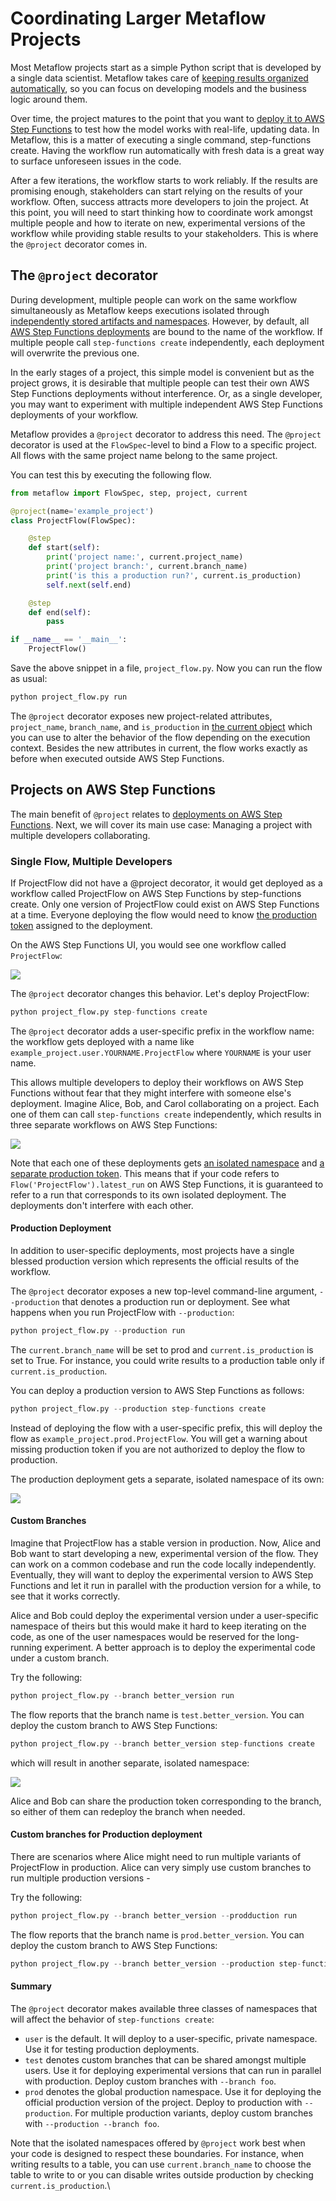 # Coordinating Larger Metaflow Projects

Most Metaflow projects start as a simple Python script that is developed by a single data scientist. Metaflow takes care of [keeping results organized automatically](https://docs.metaflow.org/metaflow/tagging), so you can focus on developing models and the business logic around them.

Over time, the project matures to the point that you want to [deploy it to AWS Step Functions](https://docs.metaflow.org/going-to-production-with-metaflow/scheduling-metaflow-flows) to test how the model works with real-life, updating data. In Metaflow, this is a matter of executing a single command, step-functions create. Having the workflow run automatically with fresh data is a great way to surface unforeseen issues in the code.

After a few iterations, the workflow starts to work reliably. If the results are promising enough, stakeholders can start relying on the results of your workflow. Often, success attracts more developers to join the project. At this point, you will need to start thinking how to coordinate work amongst multiple people and how to iterate on new, experimental versions of the workflow while providing stable results to your stakeholders. This is where the `@project` decorator comes in.

## The `@project` decorator

During development, multiple people can work on the same workflow simultaneously as Metaflow keeps executions isolated through [independently stored artifacts and namespaces](https://docs.metaflow.org/metaflow/tagging). However, by default, all [AWS Step Functions deployments](https://docs.metaflow.org/going-to-production-with-metaflow/scheduling-metaflow-flows) are bound to the name of the workflow. If multiple people call `step-functions create` independently, each deployment will overwrite the previous one.

In the early stages of a project, this simple model is convenient but as the project grows, it is desirable that multiple people can test their own AWS Step Functions deployments without interference. Or, as a single developer, you may want to experiment with multiple independent AWS Step Functions deployments of your workflow.

Metaflow provides a `@project` decorator to address this need. The `@project` decorator is used at the `FlowSpec`-level to bind a Flow to a specific project. All flows with the same project name belong to the same project.

You can test this by executing the following flow.

```python title="project_flow.py"
from metaflow import FlowSpec, step, project, current

@project(name='example_project')
class ProjectFlow(FlowSpec):

    @step
    def start(self):
        print('project name:', current.project_name)
        print('project branch:', current.branch_name)
        print('is this a production run?', current.is_production)
        self.next(self.end)

    @step
    def end(self):
        pass

if __name__ == '__main__':
    ProjectFlow()
```

Save the above snippet in a file, `project_flow.py`. Now you can run the flow as usual:

```python
python project_flow.py run
```

The `@project` decorator exposes new project-related attributes, `project_name`, `branch_name`, and `is_production` in [the current object](https://docs.metaflow.org/metaflow/tagging#accessing-current-ids-in-a-flow) which you can use to alter the behavior of the flow depending on the execution context. Besides the new attributes in current, the flow works exactly as before when executed outside AWS Step Functions.

## Projects on AWS Step Functions

The main benefit of `@project` relates to [deployments on AWS Step Functions](https://docs.metaflow.org/going-to-production-with-metaflow/scheduling-metaflow-flows). Next, we will cover its main use case: Managing a project with multiple developers collaborating.

### Single Flow, Multiple Developers

If ProjectFlow did not have a @project decorator, it would get deployed as a workflow called ProjectFlow on AWS Step Functions by step-functions create. Only one version of ProjectFlow could exist on AWS Step Functions at a time. Everyone deploying the flow would need to know [the production token](https://docs.metaflow.org/metaflow/tagging#production-namespaces) assigned to the deployment.

On the AWS Step Functions UI, you would see one workflow called `ProjectFlow`:

![](https://lh6.googleusercontent.com/EYiiL19aH222-JgMp4_Quz-TqEmRX1M9bu8wWdW3ColDjFN6rHytxaKv6qh3q-EzDxiz-Ok9r-BEbw1oSJJr7E38NZFqVtucfrEyfMuVdRx6MTwSoLvPtDtwGKvksmpLajomOzp8)

The `@project` decorator changes this behavior. Let's deploy ProjectFlow:

```python
python project_flow.py step-functions create
```

The `@project` decorator adds a user-specific prefix in the workflow name: the workflow gets deployed with a name like `example_project.user.YOURNAME.ProjectFlow` where `YOURNAME` is your user name.

This allows multiple developers to deploy their workflows on AWS Step Functions without fear that they might interfere with someone else's deployment. Imagine Alice, Bob, and Carol collaborating on a project. Each one of them can call `step-functions create` independently, which results in three separate workflows on AWS Step Functions:

![](https://lh5.googleusercontent.com/zAs6l7ZSZEA68ARLaDtwc_V_PHKhvaWHnvvFs2I_QofMnxh8R3-yeGdcPYaXp_UoGpMEfIqJL9kU4ZcT6k_YgqiAvWw8oYGB8hC5TmNXp1-66mmukDIJuLkH6na3zfEDJ2UggTzl)

Note that each one of these deployments gets [an isolated namespace](https://docs.metaflow.org/metaflow/tagging) and [a separate production token](https://docs.metaflow.org/metaflow/tagging#production-tokens). This means that if your code refers to `Flow('ProjectFlow').latest_run` on AWS Step Functions, it is guaranteed to refer to a run that corresponds to its own isolated deployment. The deployments don't interfere with each other.

#### Production Deployment

In addition to user-specific deployments, most projects have a single blessed production version which represents the official results of the workflow.

The `@project` decorator exposes a new top-level command-line argument, `--production` that denotes a production run or deployment. See what happens when you run ProjectFlow with `--production`:

```python
python project_flow.py --production run
```

The `current.branch_name` will be set to prod and `current.is_production` is set to True. For instance, you could write results to a production table only if `current.is_production`.

You can deploy a production version to AWS Step Functions as follows:

```python
python project_flow.py --production step-functions create

```

Instead of deploying the flow with a user-specific prefix, this will deploy the flow as `example_project.prod.ProjectFlow`. You will get a warning about missing production token if you are not authorized to deploy the flow to production.

The production deployment gets a separate, isolated namespace of its own:

![](https://lh6.googleusercontent.com/pTFm6xYWlL2wqJNmEwAOYj34wwt_2TLZlDbWrJIEDo2q7ksBOcMlll9kVW-n27cvTw8RKAxUyt9gYD0PgvEwnUWz0m1_daVeR5HeOjuxbBH7WDf1LiwwSwLjs7CGFM48l6RPIvTJ)

#### Custom Branches

Imagine that ProjectFlow has a stable version in production. Now, Alice and Bob want to start developing a new, experimental version of the flow. They can work on a common codebase and run the code locally independently. Eventually, they will want to deploy the experimental version to AWS Step Functions and let it run in parallel with the production version for a while, to see that it works correctly.

Alice and Bob could deploy the experimental version under a user-specific namespace of theirs but this would make it hard to keep iterating on the code, as one of the user namespaces would be reserved for the long-running experiment. A better approach is to deploy the experimental code under a custom branch.

Try the following:

```python
python project_flow.py --branch better_version run
```

The flow reports that the branch name is `test.better_version`. You can deploy the custom branch to AWS Step Functions:

```python
python project_flow.py --branch better_version step-functions create
```

which will result in another separate, isolated namespace:

![](https://lh6.googleusercontent.com/uv8Zt8Rni77skhjJ90kw6pw6VcnOT2whBTSUstZHzT1-1yqOP61UGx8220Jn068xisYlh31wPjrjVl_IWxmVHsLVyRZ1-MPZ911EqTjs3ff2vXJ_MLt7rEnPIJ_QEX6CLIn4p84o)

Alice and Bob can share the production token corresponding to the branch, so either of them can redeploy the branch when needed.

#### Custom branches for Production deployment

There are scenarios where Alice might need to run multiple variants of ProjectFlow in production. Alice can very simply use custom branches to run multiple production versions -

Try the following:

```python
python project_flow.py --branch better_version --prodduction run
```

The flow reports that the branch name is `prod.better_version`. You can deploy the custom branch to AWS Step Functions:

```python
python project_flow.py --branch better_version --production step-functions create
```

#### Summary

The `@project` decorator makes available three classes of namespaces that will affect the behavior of `step-functions create`:

- `user` is the default. It will deploy to a user-specific, private namespace. Use it for testing production deployments.
- `test` denotes custom branches that can be shared amongst multiple users. Use it for deploying experimental versions that can run in parallel with production. Deploy custom branches with `--branch foo`.
- `prod` denotes the global production namespace. Use it for deploying the official production version of the project. Deploy to production with `--production`. For multiple production variants, deploy custom branches with `--production --branch foo`.

Note that the isolated namespaces offered by `@project` work best when your code is designed to respect these boundaries. For instance, when writing results to a table, you can use `current.branch_name` to choose the table to write to or you can disable writes outside production by checking `current.is_production`.\
